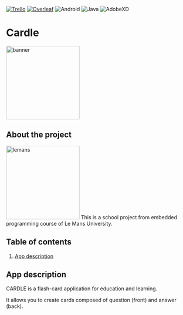 <!-- PROJECT SHIELDS -->
<!--
*** I'm using markdown "reference style" links for readability.
*** Reference links are enclosed in brackets [ ] instead of parentheses ( ).
*** See the bottom of this document for the declaration of the reference variables
*** for contributors-url, forks-url, etc. This is an optional, concise syntax you may use.
*** https://www.markdownguide.org/basic-syntax/#reference-style-links
-->

[![Trello][trello-shield]][trello-url]
[![Overleaf][overleaf-shield]][overleaf-url]
![Android](https://img.shields.io/badge/Android-3DDC84?style=for-the-badge&logo=android&logoColor=white)
![Java](https://img.shields.io/badge/Java-ED8B00?style=for-the-badge&logo=java&logoColor=white)
![AdobeXD](https://img.shields.io/badge/Adobe%20XD-470137?style=for-the-badge&logo=Adobe%20XD&logoColor=#FF61F6)
	
# Cardle
<img src="https://cdn.cp.adobe.io/content/2/dcx/3a240fda-5b69-4c8d-88f2-c59743a06824/rendition/preview.jpg/version/1/format/jpg/dimension/width/size/1200" alt="banner" width="200"/>

## About the project
<img src="https://upload.wikimedia.org/wikipedia/fr/e/ed/Logo_Universit%C3%A9_du_Maine.svg" alt="lemans" width="200"/>
This is a school project from embedded programming course of Le Mans University.

## Table of contents
<ol>
  <li><a href="#app-description">App description</a></li>
</ol>
  
<!-- ABOUT THE APP -->
## App description

<p> CARDLE is a flash-card application for education and learning.<p>
<p>It allows you to create cards composed of question (front) and answer (back).<p>

<!-- MARKDOWN LINKS & IMAGES -->
<!-- https://www.markdownguide.org/basic-syntax/#reference-style-links -->
[trello-shield]: https://img.shields.io/badge/Trello-0052CC?style=for-the-badge&logo=trello&logoColor=white
[trello-url]: https://trello.com/b/nehdsPvX/cardle
[overleaf-shield]: https://img.shields.io/badge/Overleaf-47A141?style=for-the-badge&logo=Overleaf&logoColor=white
[overleaf-url]: https://www.overleaf.com/project/6212a39c9fb87448dc51d4c8
